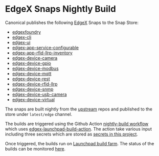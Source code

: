 # EdgeX Snaps Nightly Build

Canonical publishes the following [EdgeX](https://www.edgexfoundry.org/) Snaps to the Snap Store:
- [edgexfoundry](https://snapcraft.io/edgexfoundry)
- [edgex-cli](https://snapcraft.io/edgex-cli)
- [edgex-ui](https://snapcraft.io/edgex-ui)
- [edgex-app-service-configurable](https://snapcraft.io/edgex-app-service-configurable)
- [edgex-app-rfid-llrp-inventory](https://snapcraft.io/edgex-app-rfid-llrp-inventory)
- [edgex-device-camera](https://snapcraft.io/edgex-devic)
- [edgex-device-gpio](https://snapcraft.io/edgex-device-gpio)
- [edgex-device-modbus](https://snapcraft.io/edgex-device-modbus)
- [edgex-device-mqtt](https://snapcraft.io/edgex-device-mqtt)
- [edgex-device-rest](https://snapcraft.io/edgex-device-rest)
- [edgex-device-rfid-llrp](https://snapcraft.io/edgex-device-rfid-llrp)
- [edgex-device-snmp](https://snapcraft.io/edgex-device-snmp)
- [edgex-device-usb-camera](https://snapcraft.io/edgex-device-usb-camera)
- [edgex-device-virtual](https://snapcraft.io/edgex-device-virtual)

The snaps are built nightly from the [upstream](https://www.github.com/edgexfoundry) repos and published to the store under `latest/edge` channel.

The builds are triggered using the Github Action [nightly-build workflow](https://github.com/canonical/edgex-sync/tree/main/.github/workflows/nightly.yml) which uses [edgex-launchpad-build-action](https://github.com/canonical/edgex-launchpad-build-action). The action take various input including three secrets which are stored as [secrets in this project](https://github.com/canonical/edgex-sync/settings/secrets/actions).

Once triggered, the builds run on [Launchpad build farm](https://launchpad.net/builders). The status of the builds can be monitored [here](https://launchpad.net/~canonical-edgex/+snaps).
